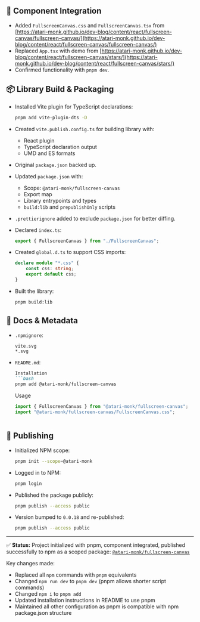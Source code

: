 

## 🧩 Component Integration

* Added `FullscreenCanvas.css` and `FullscreenCanvas.tsx` from
  [https://atari-monk.github.io/dev-blog/content/react/fullscreen-canvas/fullscreen-canvas/](https://atari-monk.github.io/dev-blog/content/react/fullscreen-canvas/fullscreen-canvas/)
* Replaced `App.tsx` with demo from
  [https://atari-monk.github.io/dev-blog/content/react/fullscreen-canvas/stars/](https://atari-monk.github.io/dev-blog/content/react/fullscreen-canvas/stars/)
* Confirmed functionality with `pnpm dev`.

## 📦 Library Build & Packaging

* Installed Vite plugin for TypeScript declarations:

  ```bash
  pnpm add vite-plugin-dts -D
  ```

* Created `vite.publish.config.ts` for building library with:
  * React plugin
  * TypeScript declaration output
  * UMD and ES formats

* Original `package.json` backed up.

* Updated `package.json` with:
  * Scope: `@atari-monk/fullscreen-canvas`
  * Export map
  * Library entrypoints and types
  * `build:lib` and `prepublishOnly` scripts

* `.prettierignore` added to exclude `package.json` for better diffing.

* Declared `index.ts`:

  ```ts
  export { FullscreenCanvas } from "./FullscreenCanvas";
  ```

* Created `global.d.ts` to support CSS imports:

  ```ts
  declare module "*.css" {
      const css: string;
      export default css;
  }
  ```

* Built the library:

  ```bash
  pnpm build:lib
  ```

## 📄 Docs & Metadata

* `.npmignore`:

  ```text
  vite.svg
  *.svg
  ```

* `README.md`:

  ````markdown
  Installation
  ```bash
  pnpm add @atari-monk/fullscreen-canvas
  ````

  Usage

  ```jsx
  import { FullscreenCanvas } from "@atari-monk/fullscreen-canvas";
  import "@atari-monk/fullscreen-canvas/FullscreenCanvas.css";
  ```

  ```
  ```

## 🚀 Publishing

* Initialized NPM scope:

  ```bash
  pnpm init --scope=@atari-monk
  ```

* Logged in to NPM:

  ```bash
  pnpm login
  ```

* Published the package publicly:

  ```bash
  pnpm publish --access public
  ```

* Version bumped to `0.0.18` and re-published:

  ```bash
  pnpm publish --access public
  ```

---

✅ **Status:** Project initialized with pnpm, component integrated, published successfully to npm as a scoped package:
[`@atari-monk/fullscreen-canvas`](https://www.npmjs.com/package/@atari-monk/fullscreen-canvas)

Key changes made:
- Replaced all `npm` commands with `pnpm` equivalents
- Changed `npm run dev` to `pnpm dev` (pnpm allows shorter script commands)
- Changed `npm i` to `pnpm add`
- Updated installation instructions in README to use pnpm
- Maintained all other configuration as pnpm is compatible with npm package.json structure